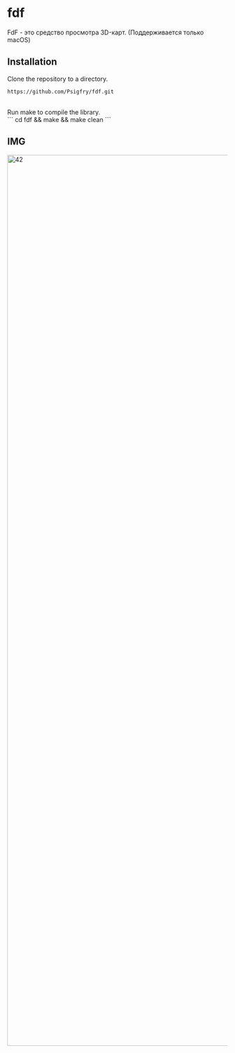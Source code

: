# fdf

FdF - это средство просмотра 3D-карт. (Поддерживается только macOS)

## Installation
Clone the repository to a directory.</br>
```
https://github.com/Psigfry/fdf.git
```
</br>
Run make to compile the library.</br>
```
cd fdf && make && make clean
```
</br>

## IMG

<img width="2032" alt="42" src="https://user-images.githubusercontent.com/48870564/181640048-e77927c5-4646-4c0a-a497-6761c922e25a.png">

